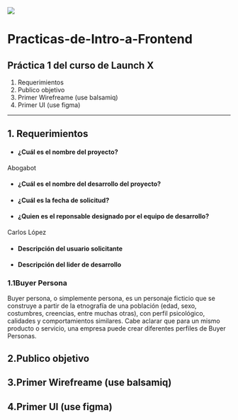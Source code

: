 ![](https://avatars.githubusercontent.com/u/110853422?s=200&v=4)
# Practicas-de-Intro-a-Frontend
## Práctica 1 del curso de Launch X
1. Requerimientos 
2. Publico objetivo
3. Primer Wirefreame (use balsamiq)
4. Primer UI (use figma)
------------
## 1. Requerimientos
- #### ¿Cuál es el nombre del proyecto?
 Abogabot
- #### ¿Cuál es el nombre del desarrollo del proyecto?

- #### ¿Cuál es la fecha de solicitud?

- #### ¿Quien es el reponsable designado por el equipo de desarrollo?
Carlos López
- #### Descripción del usuario solicitante

- #### Descripción del lider de desarrollo

### 1.1Buyer Persona
Buyer persona, o simplemente persona, es un personaje ficticio que se construye a partir de la etnografía de una población (edad, sexo, costumbres, creencias, entre muchas otras), con perfil psicológico, calidades y comportamientos similares. Cabe aclarar que para un mismo producto o servicio, una empresa puede crear diferentes perfiles de Buyer Personas.
## 2.Publico objetivo
## 3.Primer Wirefreame (use balsamiq)
## 4.Primer UI (use figma)


